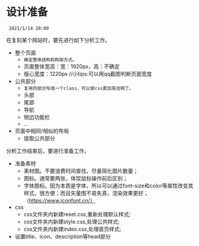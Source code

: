 # 设计准备
` 2021/1/14 20:00`


在复刻某个网站时，要先进行如下分析工作。
+ 整个页面
  - `确定整体结构和构架方式。`
  - 页面整体宽高：宽：1920px，高：不确定
  - 版心宽度：1220px    //小tips:可以用qq截图判断页面宽度
+ 公共部分
  - `复用的部分写成一个class，可以使css更加简洁明了。`
  - 头部
  - 尾部
  - 导航
  - 侧边功能栏
  - ...
+ 页面中相同/相似的布局
  - 提取公共部分

分析工作结束后，要进行准备工作。
+ 准备素材
  - 素材图。不要浪费时间查找，尽量简化图片数量；
  - 图标。通常要两张，体现鼠标操作前后区别；
  - 字体图标。因为本质是字体，所以可以通过font-size和color等属性改变其样式，很方便；而且矢量图不易失真，渲染效果更好；（https://www.iconfont.cn/）
+ css
  - css文件夹内新建reset.css,重新处理默认样式;
  - css文件夹内新建style.css,处理公共样式;
  - css文件夹内新建index.css,处理首页样式;
+ 设置title、icon、description等head部分